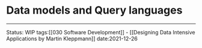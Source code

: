 # Data models and Query languages



---
Status: WIP
tags:[[030 Software Development]] - [[Designing Data Intensive Applications by Martin Kleppmann]]
date:2021-12-26
